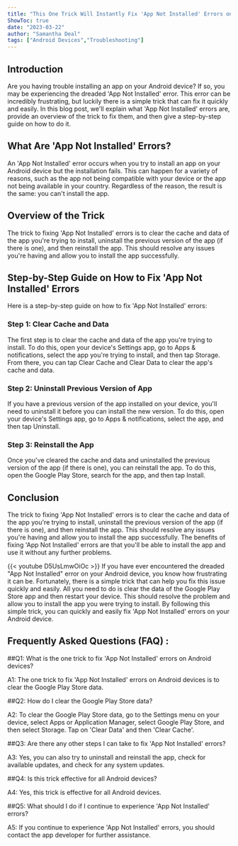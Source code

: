 ```yaml
---
title: "This One Trick Will Instantly Fix 'App Not Installed' Errors on Your Android Device!"
ShowToc: true 
date: "2023-03-22"
author: "Samantha Deal" 
tags: ["Android Devices","Troubleshooting"]
---
```

## Introduction

Are you having trouble installing an app on your Android device? If so, you may be experiencing the dreaded 'App Not Installed' error. This error can be incredibly frustrating, but luckily there is a simple trick that can fix it quickly and easily. In this blog post, we'll explain what 'App Not Installed' errors are, provide an overview of the trick to fix them, and then give a step-by-step guide on how to do it. 

## What Are 'App Not Installed' Errors?

An 'App Not Installed' error occurs when you try to install an app on your Android device but the installation fails. This can happen for a variety of reasons, such as the app not being compatible with your device or the app not being available in your country. Regardless of the reason, the result is the same: you can't install the app.

## Overview of the Trick

The trick to fixing 'App Not Installed' errors is to clear the cache and data of the app you're trying to install, uninstall the previous version of the app (if there is one), and then reinstall the app. This should resolve any issues you're having and allow you to install the app successfully. 

## Step-by-Step Guide on How to Fix 'App Not Installed' Errors

Here is a step-by-step guide on how to fix 'App Not Installed' errors:

### Step 1: Clear Cache and Data

The first step is to clear the cache and data of the app you're trying to install. To do this, open your device's Settings app, go to Apps & notifications, select the app you're trying to install, and then tap Storage. From there, you can tap Clear Cache and Clear Data to clear the app's cache and data. 

### Step 2: Uninstall Previous Version of App

If you have a previous version of the app installed on your device, you'll need to uninstall it before you can install the new version. To do this, open your device's Settings app, go to Apps & notifications, select the app, and then tap Uninstall. 

### Step 3: Reinstall the App

Once you've cleared the cache and data and uninstalled the previous version of the app (if there is one), you can reinstall the app. To do this, open the Google Play Store, search for the app, and then tap Install.

## Conclusion

The trick to fixing 'App Not Installed' errors is to clear the cache and data of the app you're trying to install, uninstall the previous version of the app (if there is one), and then reinstall the app. This should resolve any issues you're having and allow you to install the app successfully. The benefits of fixing 'App Not Installed' errors are that you'll be able to install the app and use it without any further problems.

{{< youtube D5UsLmwOiOc >}} 
If you have ever encountered the dreaded "App Not Installed" error on your Android device, you know how frustrating it can be. Fortunately, there is a simple trick that can help you fix this issue quickly and easily. All you need to do is clear the data of the Google Play Store app and then restart your device. This should resolve the problem and allow you to install the app you were trying to install. By following this simple trick, you can quickly and easily fix 'App Not Installed' errors on your Android device.

## Frequently Asked Questions (FAQ) :
##Q1: What is the one trick to fix 'App Not Installed' errors on Android devices?

A1: The one trick to fix 'App Not Installed' errors on Android devices is to clear the Google Play Store data.

##Q2: How do I clear the Google Play Store data?

A2: To clear the Google Play Store data, go to the Settings menu on your device, select Apps or Application Manager, select Google Play Store, and then select Storage. Tap on 'Clear Data' and then 'Clear Cache'.

##Q3: Are there any other steps I can take to fix 'App Not Installed' errors?

A3: Yes, you can also try to uninstall and reinstall the app, check for available updates, and check for any system updates. 

##Q4: Is this trick effective for all Android devices?

A4: Yes, this trick is effective for all Android devices. 

##Q5: What should I do if I continue to experience 'App Not Installed' errors?

A5: If you continue to experience 'App Not Installed' errors, you should contact the app developer for further assistance.





